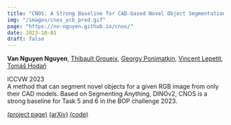 ```yaml
---
title: "CNOS: A Strong Baseline for CAD-based Novel Object Segmentation"
img: "/images/cnos_ycb_pred.gif"
page: "https://nv-nguyen.github.io/cnos/"
date: 2023-10-01
draft: false
---
```

**Van Nguyen Nguyen**, [Thibault Groueix](http://imagine.enpc.fr/~groueixt/), [Georgy Ponimatkin](https://ponimatkin.github.io/), [Vincent Lepetit](https://vincentlepetit.github.io/), [Tomáš Hodaň](https://cmp.felk.cvut.cz/~hodanto2/)

ICCVW 2023  
A method that can segment novel objects for a given RGB image from only their CAD models. Based on Segmenting Anything, DINOv2, CNOS is a strong baseline for Task 5 and 6 in the BOP challenge 2023.

[(project page)](https://nv-nguyen.github.io/cnos/)   [(arXiv)](https://arxiv.org/abs/2307.11067)   [(code)](https://github.com/nv-nguyen/cnos)